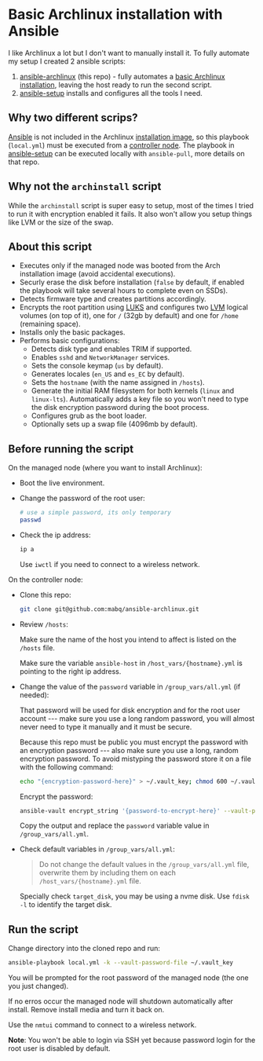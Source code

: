 # Basic Archlinux installation with Ansible

I like Archlinux a lot but I don't want to manually install it. To fully automate my setup I created 2 ansible scripts:

1. [ansible-archlinux](https://github.com/mabq/ansible-archlinux) (this repo) - fully automates a [basic Archlinux installation](https://wiki.archlinux.org/title/Installation_guide), leaving the host ready to run the second script.
2. [ansible-setup](https://github.com/mabq/ansible-setup) installs and configures all the tools I need.


## Why two different scrips?

[Ansible](https://archlinux.org/packages/extra/any/ansible/) is not included in the Archlinux [installation image](https://archlinux.org/download/), so this playbook (`local.yml`) must be executed from a [controller node](https://docs.ansible.com/ansible/latest/getting_started/index.html#getting-started-with-ansible). The playbook in [ansible-setup](https://github.com/mabq/ansible-setup) can be executed locally with `ansible-pull`, more details on that repo.


## Why not the `archinstall` script 

While the `archinstall` script is super easy to setup, most of the times I tried to run it with encryption enabled it fails. It also won't allow you setup things like LVM or the size of the swap.


## About this script

   - Executes only if the managed node was booted from the Arch installation image (avoid accidental executions).
   - Securly erase the disk before installation (`false` by default, if enabled the playbook will take several hours to complete even on SSDs).
   - Detects firmware type and creates partitions accordingly.
   - Encrypts the root partition using [LUKS](https://wiki.archlinux.org/title/Dm-crypt/Encrypting_an_entire_system#LVM_on_LUKS) and configures two [LVM](https://wiki.archlinux.org/title/LVM) logical volumes (on top of it), one for `/` (32gb by default) and one for `/home` (remaining space).
   - Installs only the basic packages.
   - Performs basic configurations:
     - Detects disk type and enables TRIM if supported.
     - Enables `sshd` and `NetworkManager` services.
     - Sets the console keymap (`us` by default).
     - Generates locales (`en_US` and `es_EC` by default).
     - Sets the `hostname` (with the name assigned in `/hosts`).
     - Generate the initial RAM filesystem for both kernels (`linux` and `linux-lts`). Automatically adds a key file so you won't need to type the disk encryption password during the boot process.
     - Configures grub as the boot loader.
     - Optionally sets up a swap file (4096mb by default).


## Before running the script

On the managed node (where you want to install Archlinux):

- Boot the live environment.

- Change the password of the root user:

    ```bash
    # use a simple password, its only temporary
    passwd
    ```

- Check the ip address:

    ```bash
    ip a
    ```

    Use `iwctl` if you need to connect to a wireless network.

On the controller node:

- Clone this repo:

   ```bash
   git clone git@github.com:mabq/ansible-archlinux.git
   ``` 

- Review `/hosts`:

    Make sure the name of the host you intend to affect is listed on the `/hosts` file.

    Make sure the variable `ansible-host` in `/host_vars/{hostname}.yml` is pointing to the right ip address.

- Change the value of the `password` variable in `/group_vars/all.yml` (if needed):

    That password will be used for disk encryption and for the root user account --- make sure you use a long random password, you will almost never need to type it manually and it must be secure.

    Because this repo must be public you must encrypt the password with an encryption password --- also make sure you use a long, random encryption password. To avoid mistyping the password store it on a file with the following command:

    ```bash
    echo "{encryption-password-here}" > ~/.vault_key; chmod 600 ~/.vault_key
    ```

    Encrypt the password:

    ```bash
    ansible-vault encrypt_string '{password-to-encrypt-here}' --vault-password-file ~/.vault_key --name 'password'`
    ```

    Copy the output and replace the `password` variable value in `/group_vars/all.yml`.

- Check default variables in `/group_vars/all.yml`:

    > Do not change the default values in the `/group_vars/all.yml` file, overwrite them by including them on each `/host_vars/{hostname}.yml` file.

    Specially check `target_disk`, you may be using a nvme disk. Use `fdisk -l` to identify the target disk.


## Run the script

Change directory into the cloned repo and run:

```bash
ansible-playbook local.yml -k --vault-password-file ~/.vault_key
```

You will be prompted for the root password of the managed node (the one you just changed).

If no erros occur the managed node will shutdown automatically after install. Remove install media and turn it back on.

Use the `nmtui` command to connect to a wireless network.

**Note**: You won't be able to login via SSH yet because password login for the root user is disabled by default.

